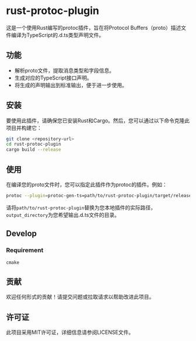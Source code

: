 # rust-protoc-plugin

这是一个使用Rust编写的protoc插件，旨在将Protocol Buffers（proto）描述文件编译为TypeScript的.d.ts类型声明文件。

## 功能

- 解析proto文件，提取消息类型和字段信息。
- 生成对应的TypeScript接口声明。
- 将生成的声明输出到标准输出，便于进一步使用。

## 安装

要使用此插件，请确保您已安装Rust和Cargo。然后，您可以通过以下命令克隆此项目并构建它：

```bash
git clone <repository-url>
cd rust-protoc-plugin
cargo build --release
```

## 使用

在编译您的proto文件时，您可以指定此插件作为protoc的插件。例如：

```bash
protoc --plugin=protoc-gen-ts=path/to/rust-protoc-plugin/target/release/rust-protoc-plugin --ts_out=output_directory your_file.proto
```

请将`path/to/rust-protoc-plugin`替换为您本地插件的实际路径，`output_directory`为您希望输出.d.ts文件的目录。

## Develop

### Requirement

`cmake`

## 贡献

欢迎任何形式的贡献！请提交问题或拉取请求以帮助改进此项目。

## 许可证

此项目采用MIT许可证，详细信息请参阅LICENSE文件。
